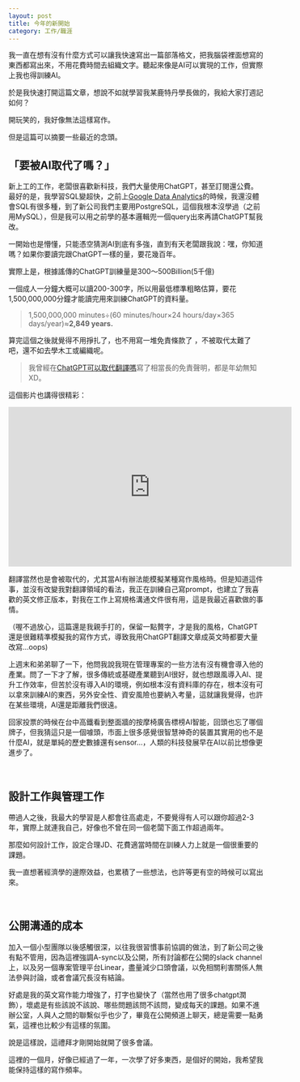 ```yaml
---
layout: post
title: 今年的新開始
category: 工作/職涯
---
```


我一直在想有沒有什麼方式可以讓我快速寫出一篇部落格文，把我腦袋裡面想寫的東西都寫出來，不用花費時間去組織文字。聽起來像是AI可以實現的工作，但實際上我也得訓練AI。

於是我快速打開這篇文章，想說不如就學習我某鹿特丹學長做的，我給大家打週記如何？

開玩笑的，我好像無法這樣寫作。

但是這篇可以摘要一些最近的念頭。


## 「要被AI取代了嗎？」

新上工的工作，老闆很喜歡新科技，我們大量使用ChatGPT，甚至訂閱還公費。最好的是，我學習SQL變超快，之前上[Google Data Analytics](https://tzling.com/2022/06/14/About-Google_Data_Analytics01_zh-tw/)的時候，我還沒體會SQL有很多種，到了新公司我們主要用PostgreSQL，這個我根本沒學過（之前用MySQL），但是我可以用之前學的基本邏輯兜一個query出來再請ChatGPT幫我改。

一開始也是懵懂，只能憑空猜測AI到底有多強，直到有天老闆跟我說：嘿，你知道嗎？如果你要讀完跟ChatGPT一樣的量，要花幾百年。

實際上是，根據謠傳的ChatGPT訓練量是300～500Billion(5千億)

一個成人一分鐘大概可以讀200-300字，所以用最低標準粗略估算，要花1,500,000,000分鐘才能讀完用來訓練ChatGPT的資料量。


> 1,500,000,000 minutes÷(60 minutes/hour×24 hours/day×365 days/year)≈**2,849 years.**

算完這個之後就覺得不用掙扎了，也不用寫一堆免責條款了
，不被取代太難了吧，還不如去學木工或編織呢。

> 我曾經在[ChatGPT可以取代翻譯嗎](https://tzling.com/2022/12/12/ChatGPT_Translation_Work/)寫了相當長的免責聲明，都是年幼無知 XD。

這個影片也講得很精彩：

<div class="videowrapper">
<iframe width="560" height="315" src="https://www.youtube.com/embed/2yd18z6iSyk?si=1uMNjbaj5yZMBcgx" title="YouTube video player" frameborder="0" allow="accelerometer; autoplay; clipboard-write; encrypted-media; gyroscope; picture-in-picture; web-share" allowfullscreen></iframe>
</div>

翻譯當然也是會被取代的，尤其當AI有辦法能模擬某種寫作風格時。但是知道這件事，並沒有改變我對翻譯領域的看法，我正在訓練自己寫prompt，也建立了我喜歡的英文修正版本，對我在工作上寫規格溝通文件很有用，這是我最近喜歡做的事情。

（喔不過放心，這篇還是我親手打的，保留一點贅字，才是我的風格，ChatGPT還是很難精準模擬我的寫作方式，導致我用ChatGPT翻譯文章成英文時都要大量改寫...oops)


上週末和弟弟聊了一下，他問我說我現在管理專案的一些方法有沒有機會導入他的產業。問了一下才了解，很多傳統或基礎產業聽到AI很好，就也想跟風導入AI、提升工作效率，但苦於沒有導入AI的環境，例如根本沒有資料庫的存在，根本沒有可以拿來訓練AI的東西，另外安全性、資安風險也要納入考量，這就讓我覺得，也許在某些環境，AI還是距離我們很遠。

回家投票的時候在台中高鐵看到整面牆的按摩椅廣告標榜AI智能，回頭也忘了哪個牌子，但我猜這只是一個噱頭，市面上很多感覺很智慧神奇的裝置其實用的也不是什麼AI，就是單純的歷史數據還有sensor...，人類的科技發展早在AI以前比想像更進步了。

<br/>

## 設計工作與管理工作

帶過人之後，我最大的學習是人都會往高處走，不要覺得有人可以跟你超過2-3年，實際上就連我自己，好像也不曾在同一個老闆下面工作超過兩年。

那麼如何設計工作，設定合理JD、花費適當時間在訓練人力上就是一個很重要的課題。

我一直想著經濟學的邊際效益，也累積了一些想法，也許等更有空的時候可以寫出來。

<br/>

## 公開溝通的成本

加入一個小型團隊以後感觸很深，以往我很習慣事前協調的做法，到了新公司之後有點不管用，因為這裡強調A-sync以及公開，所有討論都在公開的slack channel上，以及另一個專案管理平台Linear，盡量減少口頭會議，以免相關利害關係人無法參與討論，或者會議冗長沒有結論。

好處是我的英文寫作能力增強了，打字也變快了（當然也用了很多chatgpt潤飾），壞處是有些該說不該說、哪些問題該問不該問，變成每天的課題。如果不進辦公室，人與人之間的聯繫似乎也少了，畢竟在公開頻道上聊天，總是需要一點勇氣，這裡也比較少有這樣的氛圍。


說是這樣說，這禮拜才剛開始就開了很多會議。




這裡的一個月，好像已經過了一年，一次學了好多東西，是個好的開始，我希望我能保持這樣的寫作頻率。



